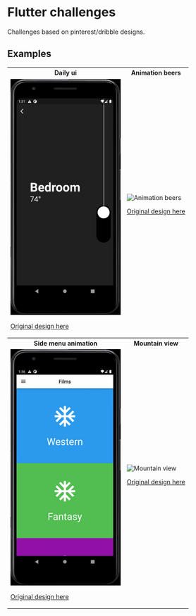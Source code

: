 # Flutter challenges

Challenges based on pinterest/dribble designs.

## Examples

<table>
<tr><th>Daily ui</th><th>Animation beers</th></tr>
<tr>
    <td><img src="https://github.com/Maikzen/flutter_challenges/blob/main/lib/daily_ui/daily-ui.gif" width="250" title="Daily ui"/><br><p><a href="https://www.pinterest.es/pin/308426274491081428/" target="_blank">Original design here</a></p></td>
    <td><img src="https://github.com/Maikzen/flutter_challenges/blob/main/lib/animation_beers/beers-animation.gif" width="250" title="Animation beers"/><br><p><a href="https://www.pinterest.es/pin/308426274491082773/" target="_blank">Original design here</a></p></td>
</tr>
<tr><th>Side menu animation</th><th>Mountain view</th></tr>
<tr>
    <td><img src="https://github.com/Maikzen/flutter_challenges/blob/main/lib/side_menu_animation/side-menu.gif" width="250" title="Side menu animation"/><br><p><a href="https://www.pinterest.es/pin/308426274491082762/" target="_blank">Original design here</a></p></td>
    <td><img src="https://github.com/Maikzen/flutter_challenges/blob/main/lib/mountain_view/mountains-animation.gif" width="250" title="Mountain view"/><br><p><a href="https://www.pinterest.es/pin/354728908145468648/" target="_blank">Original design here</a></p></td>
</tr>
</table>